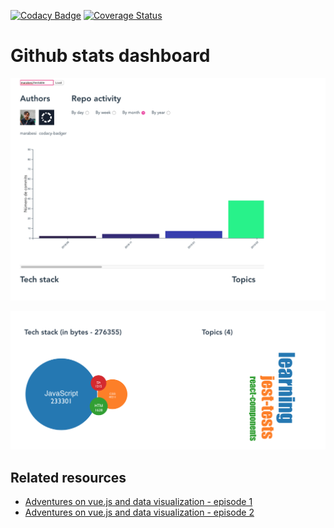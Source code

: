 [![Codacy Badge](https://app.codacy.com/project/badge/Grade/7d019659269c4c7c92459bbafd425774)](https://app.codacy.com/gh/marabesi/github-analytics/dashboard?utm_source=gh&utm_medium=referral&utm_content=&utm_campaign=Badge_grade)
[![Coverage Status](https://coveralls.io/repos/github/marabesi/github-stats-dashboard/badge.svg?branch=main)](https://coveralls.io/github/marabesi/github-stats-dashboard?branch=main)

# Github stats dashboard

![Activity](webapp/activity.png)

![Details](webapp/details.png)

## Related resources

- [Adventures on vue.js and data visualization - episode 1](https://marabesi.com/web/2021/11/22/adventures-on-vuejs-and-data-visualization)
- [Adventures on vue.js and data visualization - episode 2](https://marabesi.com/web/2022/01/16/adventures-on-vuejs-and-data-visualization-ep2)
